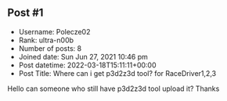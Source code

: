 ## Post #1
- Username: Polecze02
- Rank: ultra-n00b
- Number of posts: 8
- Joined date: Sun Jun 27, 2021 10:46 pm
- Post datetime: 2022-03-18T15:11:11+00:00
- Post Title: Where can i get p3d2z3d tool? for RaceDriver1,2,3

Hello can someone who still have p3d2z3d tool upload it?
Thanks
